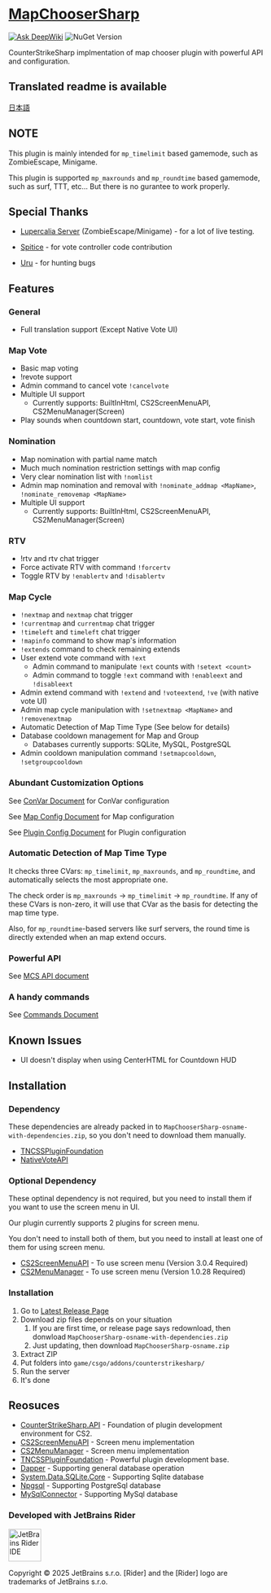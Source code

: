 ﻿# [MapChooserSharp](https://github.com/fltuna/MapChooserSharp)

[![Ask DeepWiki](https://deepwiki.com/badge.svg)](https://deepwiki.com/fltuna/MapChooserSharp) ![NuGet Version](https://img.shields.io/nuget/v/MapChooserSharp.API)


CounterStrikeSharp implmentation of map chooser plugin with powerful API and configuration.

## Translated readme is available

[日本語](README_JA.md)

## NOTE

This plugin is mainly intended for `mp_timelimit` based gamemode, such as ZombieEscape, Minigame.

This plugin is supported `mp_maxrounds` and `mp_roundtime` based gamemode, such as surf, TTT, etc... But there is no gurantee to work properly.


## Special Thanks

- [Lupercalia Server](https://steamcommunity.com/groups/lupercalia) (ZombieEscape/Minigame) - for a lot of live testing.

- [Spitice](https://github.com/spitice) - for vote controller code contribution
- [Uru](https://github.com/2vg) - for hunting bugs

## Features

### General

- Full translation support (Except Native Vote UI)

### Map Vote

- Basic map voting
- !revote support
- Admin command to cancel vote `!cancelvote`
- Multiple UI support
   - Currently supports: BuiltInHtml, CS2ScreenMenuAPI, CS2MenuManager(Screen)
- Play sounds when countdown start, countdown, vote start, vote finish

### Nomination

- Map nomination with partial name match
- Much much nomination restriction settings with map config
- Very clear nomination list with `!nomlist`
- Admin map nomination and removal with `!nominate_addmap <MapName>`, `!nominate_removemap <MapName>`
- Multiple UI support
   - Currently supports: BuiltInHtml, CS2ScreenMenuAPI, CS2MenuManager(Screen)

### RTV

- !rtv and rtv chat trigger
- Force activate RTV with command `!forcertv`
- Toggle RTV by `!enablertv` and `!disablertv`

### Map Cycle

- `!nextmap` and `nextmap` chat trigger
- `!currentmap` and `currentmap` chat trigger
- `!timeleft` and `timeleft` chat trigger
- `!mapinfo` command to show map's information
- `!extends` command to check remaining extends
- User extend vote command with `!ext`
    - Admin command to manipulate `!ext` counts with `!setext <count>`
    - Admin command to toggle `!ext` command with `!enableext` and `!disableext`
- Admin extend command with `!extend` and `!voteextend`, `!ve` (with native vote UI)
- Admin map cycle manipulation with `!setnextmap <MapName>` and `!removenextmap`
- Automatic Detection of Map Time Type (See below for details)
- Database cooldown management for Map and Group
  - Databases currently supports: SQLite, MySQL, PostgreSQL
- Admin cooldown manipulation command `!setmapcooldown`, `!setgroupcooldown`

### Abundant Customization Options

See [ConVar Document](docs/en/configuration/CONVAR.md) for ConVar configuration

See [Map Config Document](docs/en/configuration/MAP_CONFIG.md) for Map configuration

See [Plugin Config Document](docs/en/configuration/PLUGIN_CONFIG.md) for Plugin configuration

### Automatic Detection of Map Time Type

It checks three CVars: `mp_timelimit`, `mp_maxrounds`, and `mp_roundtime`, and automatically selects the most appropriate one.

The check order is `mp_maxrounds` -> `mp_timelimit` -> `mp_roundtime`. If any of these CVars is non-zero, it will use that CVar as the basis for detecting the map time type.

Also, for `mp_roundtime`-based servers like surf servers, the round time is directly extended when an map extend occurs.

### Powerful API

See [MCS API document](docs/en/development/USING_MCS_API.md)

### A handy commands

See [Commands Document](docs/en/COMMANDS.md)

## Known Issues

- UI doesn't display when using CenterHTML for Countdown HUD

## Installation

### Dependency

These dependencies are already packed in to `MapChooserSharp-osname-with-dependencies.zip`, so you don't need to download them manually.

- [TNCSSPluginFoundation](https://github.com/fltuna/TNCSSPluginFoundation/releases/latest)
- [NativeVoteAPI](https://github.com/fltuna/NativeVoteAPI-CS2/releases/latest)

### Optional Dependency

These optinal dependency is not required, but you need to install them if you want to use the screen menu in UI.

Our plugin currently supports 2 plugins for screen menu.

You don't need to install both of them, but you need to install at least one of them for using screen menu.

- [CS2ScreenMenuAPI](https://github.com/T3Marius/CS2ScreenMenuAPI) - To use screen menu (Version 3.0.4 Required)
- [CS2MenuManager](https://github.com/schwarper/CS2MenuManager) - To use screen menu (Version 1.0.28 Required)

### Installation

1. Go to [Latest Release Page](https://github.com/fltuna/MapChooserSharp/releases/latest)
2. Download zip files depends on your situation
   1. If you are first time, or release page says redownload, then donwload `MapChooserSharp-osname-with-dependencies.zip`
   2. Just updating, then download `MapChooserSharp-osname.zip`
3. Extract ZIP
4. Put folders into `game/csgo/addons/counterstrikesharp/`
5. Run the server
6. It's done

## Reosuces

- [CounterStrikeSharp.API](https://github.com/roflmuffin/CounterStrikeSharp) - Foundation of plugin development environment for CS2.
- [CS2ScreenMenuAPI](https://github.com/T3Marius/CS2ScreenMenuAPI) - Screen menu implementation
- [CS2MenuManager](https://github.com/schwarper/CS2MenuManager) - Screen menu implementation
- [TNCSSPluginFoundation](https://github.com/fltuna/TNCSSPluginFoundation) - Powerful plugin development base.
- [Dapper](https://github.com/DapperLib/Dapper) - Supporting general database operation
- [System.Data.SQLite.Core](https://www.nuget.org/packages/system.data.sqlite.core/) - Supporting Sqlite database
- [Npgsql](https://github.com/npgsql/npgsql) - Supporting PostgreSql database
- [MySqlConnector](https://github.com/mysql-net/MySqlConnector) - Supporting MySql database

### Developed with JetBrains Rider

<img src="https://resources.jetbrains.com/storage/products/company/brand/logos/Rider_icon.png" width="64" alt="JetBrains Rider IDE"/>

Copyright © 2025 JetBrains s.r.o. [Rider] and the [Rider] logo are trademarks of JetBrains s.r.o.